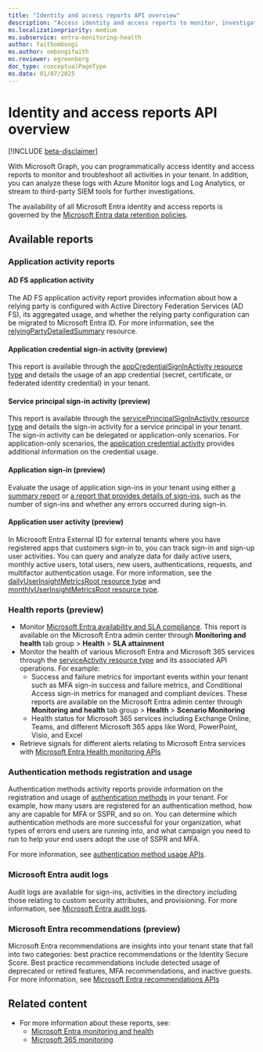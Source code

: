 ```yaml
---
title: "Identity and access reports API overview"
description: "Access identity and access reports to monitor, investigate, and troubleshoot all activities in your tenant."
ms.localizationpriority: medium
ms.subservice: entra-monitoring-health
author: faithombongi
ms.author: ombongifaith
ms.reviewer: egreenberg
doc_type: conceptualPageType
ms.date: 01/07/2025
---
```


# Identity and access reports API overview

[!INCLUDE [beta-disclaimer](../../includes/beta-disclaimer.md)]

With Microsoft Graph, you can programmatically access identity and access reports to monitor and troubleshoot all activities in your tenant. In addition, you can analyze these logs with Azure Monitor logs and Log Analytics, or stream to third-party SIEM tools for further investigations.

The availability of all Microsoft Entra identity and access reports is governed by the [Microsoft Entra data retention policies](/entra/identity/monitoring-health/reference-reports-data-retention#how-long-does-azure-ad-store-the-data).

## Available reports

### Application activity reports

#### AD FS application activity

The AD FS application activity report provides information about how a relying party is configured with Active Directory Federation Services (AD FS), its aggregated usage, and whether the relying party configuration can be migrated to Microsoft Entra ID. For more information, see the [relyingPartyDetailedSummary](/graph/api/resources/applicationsigninsummary) resource.

#### Application credential sign-in activity (preview)

This report is available through the [appCredentialSignInActivity resource type](/graph/api/resources/appcredentialsigninactivity) and details the usage of an app credential (secret, certificate, or federated identity credential) in your tenant.

#### Service principal sign-in activity (preview)

This report is available through the [servicePrincipalSignInActivity resource type](/graph/api/resources/serviceprincipalsigninactivity) and details the sign-in activity for a service principal in your tenant. The sign-in activity can be delegated or application-only scenarios. For application-only scenarios, the [application credential activity](#application-credential-activity-preview) provides additional information on the credential usage.

#### Application sign-in (preview)

Evaluate the usage of application sign-ins in your tenant using either [a summary report](../resources/applicationsigninsummary.md) or [a report that provides details of sign-ins](../resources/applicationsignindetailedsummary.md), such as the number of sign-ins and whether any errors occurred during sign-in.

#### Application user activity (preview)

In Microsoft Entra External ID for external tenants where you have registered apps that customers sign-in to, you can track sign-in and sign-up user activities. You can query and analyze data for daily active users, monthly active users, total users, new users, authentications, requests, and multifactor authentication usage. For more information, see the [dailyUserInsightMetricsRoot resource type](/graph/api/resources/dailyuserinsightmetricsroot) and [monthlyUserInsightMetricsRoot resource type](/graph/api/resources/monthlyuserinsightmetricsroot).

### Health reports (preview)

- Monitor [Microsoft Entra availability and SLA compliance](../api/azureadauthentication-get.md). This report is available on the Microsoft Entra admin center through **Monitoring and health** tab group > **Health** > **SLA attainment**
- Monitor the health of various Microsoft Entra and Microsoft 365 services through the [serviceActivity resource type](../resources/serviceactivity.md) and its associated API operations. For example:
  - Success and failure metrics for important events within your tenant such as MFA sign-in success and failure metrics, and Conditional Access sign-in metrics for managed and compliant devices. These reports are available on the Microsoft Entra admin center through **Monitoring and health** tab group > **Health** > **Scenario Monitoring**
  - Health status for Microsoft 365 services including Exchange Online, Teams, and different Microsoft 365 apps like Word, PowerPoint, Visio, and Excel
-  Retrieve signals for different alerts relating to Microsoft Entra services with [Microsoft Entra Health monitoring APIs](../resources/healthmonitoring-overview.md)

### Authentication methods registration and usage

Authentication methods activity reports provide information on the registration and usage of [authentication methods](../resources/authenticationmethods-overview.md) in your tenant. For example, how many users are registered for an authentication method, how any are capable for MFA or SSPR, and so on. You can determine which authentication methods are more successful for your organization, what types of errors end users are running into, and what campaign you need to run to help your end users adopt the use of SSPR and MFA.

For more information, see [authentication method usage APIs](../resources/authenticationmethods-usage-insights-overview.md).

### Microsoft Entra audit logs

Audit logs are available for sign-ins, activities in the directory including those relating to custom security attributes, and provisioning. For more information, see [Microsoft Entra audit logs](../resources/azure-ad-auditlog-overview.md).

### Microsoft Entra recommendations (preview)

Microsoft Entra recommendations are insights into your tenant state that fall into two categories: best practice recommendations or the Identity Secure Score. Best practice recommendations include detected usage of deprecated or retired features, MFA recommendations, and inactive guests. For more information, see [Microsoft Entra recommendations APIs](../resources/recommendations-api-overview.md)

## Related content

- For more information about these reports, see:
  - [Microsoft Entra monitoring and health](/entra/identity/monitoring-health)
  - [Microsoft 365 monitoring](/microsoft-365/enterprise/microsoft-365-monitoring)
